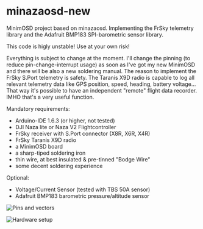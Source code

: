 # minazaosd-new

MinimOSD project based on minazaosd.
Implementing the FrSky telemetry library and the Adafruit BMP183 SPI-barometric sensor library.


This code is higly unstable! Use at your own risk!

Everything is subject to change at the moment. I'll change the pinning (to reduce pin-change-interrupt usage) as soon as I've got my new MinimOSD and there will be also a new soldering manual. The reason to implement the FrSky S.Port telemetry is safety. The Taranis X9D radio is capable to log all relevant telemetry data like GPS position, speed, heading, battery voltage...
That way it's possible to have an independent "remote" flight data recorder. IMHO that's a very useful function.

Mandatory requirements:

* Arduino-IDE 1.6.3 (or higher, not tested)
* DJI Naza lite or Naza V2 Flightcontroller
* FrSky receiver with S.Port connector (X8R, X6R, X4R)
* FrSky Taranis X9D radio 
* a MinimOSD board
* a sharp-tiped soldering iron
* thin wire, at best insulated & pre-tinned "Bodge Wire"
* some decent soldering experience 

Optional:

* Voltage/Current Sensor (tested with TBS 50A sensor)
* Adafruit BMP183 barometric pressure/altitude sensor

![Pins and vectors](https://github.com/joehallenbeck/minazaosd-new/blob/master/MinimOSD-pins-intvectors.png)

![Hardware setup](https://github.com/joehallenbeck/minazaosd-new/blob/master/MinazaOSD-setup.png)

